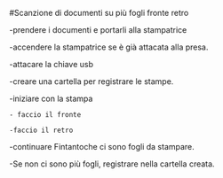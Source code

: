 #Scanzione di documenti su più fogli fronte retro

-prendere i documenti e portarli alla stampatrice

-accendere la stampatrice se è già attacata alla presa.

-attacare la chiave usb 

-creare una cartella per registrare le stampe.

-iniziare  con la stampa

    - faccio il fronte

    -faccio il retro

-continuare Fintantoche ci sono fogli da stampare.

-Se non ci sono più fogli, registrare  nella cartella creata.
